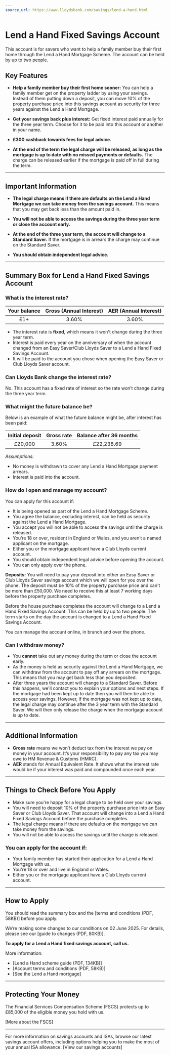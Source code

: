 ```yaml
---
source_url: https://www.lloydsbank.com/savings/lend-a-hand.html
---
```


# Lend a Hand Fixed Savings Account

This account is for savers who want to help a family member buy their first home through the Lend a Hand Mortgage Scheme. The account can be held by up to two people.

## Key Features

- **Help a family member buy their first home sooner:**
  You can help a family member get on the property ladder by using your savings. Instead of them putting down a deposit, you can move 10% of the property purchase price into this savings account as security for three years against the Lend a Hand Mortgage.

- **Get your savings back plus interest:**
  Get fixed interest paid annually for the three year term. Choose for it to be paid into this account or another in your name.

- **£300 cashback towards fees for legal advice.**

- **At the end of the term the legal charge will be released, as long as the mortgage is up to date with no missed payments or defaults.**
  The charge can be released earlier if the mortgage is paid off in full during the term.

---

## Important Information

- **The legal charge means if there are defaults on the Lend a Hand Mortgage we can take money from the savings account.**
  This means that you may get back less than the amount paid in.

- **You will not be able to access the savings during the three year term or close the account early.**

- **At the end of the three year term, the account will change to a Standard Saver.**
  If the mortgage is in arrears the charge may continue on the Standard Saver.

- **You should obtain independent legal advice.**

---

## Summary Box for Lend a Hand Fixed Savings Account

### What is the interest rate?

| Your balance | Gross (Annual Interest) | AER (Annual Interest) |
|:------------:|:----------------------:|:---------------------:|
| £1+          | 3.60%                  | 3.60%                 |

- The interest rate is **fixed**, which means it won't change during the three year term.
- Interest is paid every year on the anniversary of when the account changed from an Easy Saver/Club Lloyds Saver to a Lend a Hand Fixed Savings Account.
- It will be paid to the account you chose when opening the Easy Saver or Club Lloyds Saver account.

### Can Lloyds Bank change the interest rate?

No. This account has a fixed rate of interest so the rate won’t change during the three year term.

### What might the future balance be?

Below is an example of what the future balance might be, after interest has been paid:

| Initial deposit | Gross rate | Balance after 36 months |
|:---------------:|:----------:|:----------------------:|
| £20,000         | 3.60%      | £22,238.69             |

_Assumptions:_
- No money is withdrawn to cover any Lend a Hand Mortgage payment arrears.
- Interest is paid into the account.

### How do I open and manage my account?

You can apply for this account if:
- It is being opened as part of the Lend a Hand Mortgage Scheme.
- You agree the balance, excluding interest, can be held as security against the Lend a Hand Mortgage.
- You accept you will not be able to access the savings until the charge is released.
- You’re 18 or over, resident in England or Wales, and you aren’t a named applicant on the mortgage.
- Either you or the mortgage applicant have a Club Lloyds current account.
- You should obtain independent legal advice before opening the account.
- You can only apply over the phone.

**Deposits:**
You will need to pay your deposit into either an Easy Saver or Club Lloyds Saver savings account which we will open for you over the phone. The deposit must be 10% of the property purchase price and can't be more than £50,000. We need to receive this at least 7 working days before the property purchase completes.

Before the house purchase completes the account will change to a Lend a Hand Fixed Savings Account. This can be held by up to two people. The term starts on the day the account is changed to a Lend a Hand Fixed Savings Account.

You can manage the account online, in branch and over the phone.

### Can I withdraw money?

- You **cannot** take out any money during the term or close the account early.
- As the money is held as security against the Lend a Hand Mortgage, we can withdraw from the account to pay off any arrears on the mortgage. This means that you may get back less than you deposited.
- After three years the account will change to a Standard Saver. Before this happens, we'll contact you to explain your options and next steps. If the mortgage had been kept up to date then you will then be able to access your savings. However, if the mortgage was not kept up to date, the legal charge may continue after the 3 year term with the Standard Saver. We will then only release the charge when the mortgage account is up to date.

---

## Additional Information

- **Gross rate** means we won’t deduct tax from the interest we pay on money in your account. It’s your responsibility to pay any tax you may owe to HM Revenue & Customs (HMRC).
- **AER** stands for Annual Equivalent Rate. It shows what the interest rate would be if your interest was paid and compounded once each year.

---

## Things to Check Before You Apply

- Make sure you're happy for a legal charge to be held over your savings.
- You will need to deposit 10% of the property purchase price into an Easy Saver or Club Lloyds Saver. That account will change into a Lend a Hand Fixed Savings Account before the purchase completes.
- The legal charge means if there are defaults on the mortgage we can take money from the savings.
- You will not be able to access the savings until the charge is released.

### You can apply for the account if:
- Your family member has started their application for a Lend a Hand Mortgage with us.
- You're 18 or over and live in England or Wales.
- Either you or the mortgage applicant have a Club Lloyds current account.

---

## How to Apply

You should read the summary box and the [terms and conditions (PDF, 58KB)] before you apply.

We’re making some changes to our conditions on 02 June 2025. For details, please see our [guide to changes (PDF, 80KB)].

**To apply for a Lend a Hand fixed savings account, call us.**

More information:
- [Lend a Hand scheme guide (PDF, 134KB)]
- [Account terms and conditions (PDF, 58KB)]
- [See the Lend a Hand mortgage]

---

## Protecting Your Money

The Financial Services Compensation Scheme (FSCS) protects up to £85,000 of the eligible money you hold with us.

[More about the FSCS]

---

For more information on savings accounts and ISAs, browse our latest savings account offers, including options helping you to make the most of your annual ISA allowance.
[View our savings accounts]

